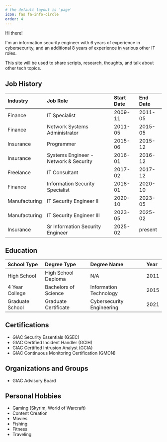 ```yaml
---
# the default layout is 'page'
icon: fas fa-info-circle
order: 4
---
```


Hi there! 

I'm an information security engineer with 6 years of experience in cybersecurity, and an additional 8 years of experience in various other IT roles.

This site will be used to share scripts, research, thoughts, and talk about other tech topics. 

## Job History

| Industry      | Job Role                              | Start Date | End Date |
| :------------ | :------------------------------------ | :--------- | :------- |
| Finance       | IT Specialist                         | 2009-11    | 2011-05  |
| Finance       | Network Systems Administrator         | 2011-05    | 2015-05  |
| Insurance     | Programmer                            | 2015-06    | 2015-12  |
| Insurance     | Systems Engineer - Network & Security | 2016-01    | 2016-12  |
| Freelance     | IT Consultant                         | 2017-02    | 2017-12  |
| Finance       | Information Security Specialist       | 2018-01    | 2020-10  |
| Manufacturing | IT Security Engineer II               | 2020-10    | 2023-05  |
| Manufacturing | IT Security Engineer III              | 2023-05    | 2025-02  |
| Insurance     | Sr Information Security Engineer      | 2025-02    | present  |

## Education

| School Type     | Degree Type          | Degree Name               | Year |
| :-------------- | :------------------- | :------------------------ | :--- |
| High School     | High School Deploma  | N/A                       | 2011 |
| 4 Year College  | Bachelors of Science | Information Technology    | 2015 |
| Graduate School | Graduate Certificate | Cybersecurity Engineering | 2021 |

## Certifications
- GIAC Security Essentials (GSEC)
- GIAC Certified Incident Handler (GCIH)
- GIAC Certified Intrusion Analyst (GCIA)
- GIAC Continuous Monitoring Certification (GMON)

## Organizations and Groups
- GIAC Advisory Board

## Personal Hobbies
- Gaming (Skyrim, World of Warcraft)
- Content Creation
- Movies
- Fishing
- Fitness
- Traveling
